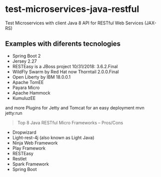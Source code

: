 # test-microservices-java-restful
Test Microservices with client Java 8 API for RESTful Web Services (JAX-RS)

## Examples with diferents tecnologies 

- Spring Boot 2
- Jersey 2.27
- RESTEasy is a JBoss project 10/31/2018: 3.6.2.Final
- WildFly Swarm by Red Hat now Thorntail 2.0.0.Final
- Open Liberty by IBM 18.0.0.1 
- Apache TomEE
- Payara Micro
- Apache Hammock
- KumuluzEE

and more
Plugins for Jetty and Tomcat for an easy deployment 
mvn jetty:run

> Top 8 Java RESTful Micro Frameworks – Pros/Cons

- Dropwizard
- Light-rest-4j (also known as Light Java)
- Ninja Web Framework
- Play Framework
- RESTEasy
- Restlet
- Spark Framework
- Spring Boot
